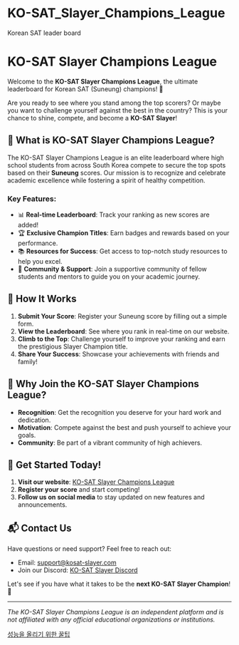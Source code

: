 # KO-SAT_Slayer_Champions_League
Korean SAT leader board


# KO-SAT Slayer Champions League

Welcome to the **KO-SAT Slayer Champions League**, the ultimate leaderboard for Korean SAT (Suneung) champions! 🚀 

Are you ready to see where you stand among the top scorers? Or maybe you want to challenge yourself against the best in the country? This is your chance to shine, compete, and become a **KO-SAT Slayer**!

## 🎯 What is KO-SAT Slayer Champions League?

The KO-SAT Slayer Champions League is an elite leaderboard where high school students from across South Korea compete to secure the top spots based on their **Suneung** scores. Our mission is to recognize and celebrate academic excellence while fostering a spirit of healthy competition.

### Key Features:
- 📊 **Real-time Leaderboard**: Track your ranking as new scores are added!
- 🏆 **Exclusive Champion Titles**: Earn badges and rewards based on your performance.
- 📚 **Resources for Success**: Get access to top-notch study resources to help you excel.
- 👥 **Community & Support**: Join a supportive community of fellow students and mentors to guide you on your academic journey.

## 🏅 How It Works

1. **Submit Your Score**: Register your Suneung score by filling out a simple form.
2. **View the Leaderboard**: See where you rank in real-time on our website.
3. **Climb to the Top**: Challenge yourself to improve your ranking and earn the prestigious Slayer Champion title.
4. **Share Your Success**: Showcase your achievements with friends and family!

## 📢 Why Join the KO-SAT Slayer Champions League?

- **Recognition**: Get the recognition you deserve for your hard work and dedication.
- **Motivation**: Compete against the best and push yourself to achieve your goals.
- **Community**: Be part of a vibrant community of high achievers.

## 🚀 Get Started Today!

1. **Visit our website**: [KO-SAT Slayer Champions League](#)
2. **Register your score** and start competing!
3. **Follow us on social media** to stay updated on new features and announcements.

## 📬 Contact Us

Have questions or need support? Feel free to reach out:

- Email: support@kosat-slayer.com
- Join our Discord: [KO-SAT Slayer Discord](#)

Let's see if you have what it takes to be the **next KO-SAT Slayer Champion**! 💪

---

_The KO-SAT Slayer Champions League is an independent platform and is not affiliated with any official educational organizations or institutions._



[성능을 올리기 위한 꿀팁](https://github.com/NomaDamas/KICE_slayer_AI_Korean)
